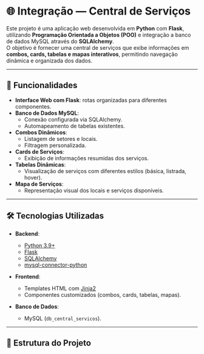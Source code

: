 # 🌐 Integração — Central de Serviços

Este projeto é uma aplicação web desenvolvida em **Python** com **Flask**, utilizando **Programação Orientada a Objetos (POO)** e integração a banco de dados MySQL através do **SQLAlchemy**.  
O objetivo é fornecer uma central de serviços que exibe informações em **combos, cards, tabelas e mapas interativos**, permitindo navegação dinâmica e organizada dos dados.

---

## 🚀 Funcionalidades

- **Interface Web com Flask**: rotas organizadas para diferentes componentes.
- **Banco de Dados MySQL**:
  - Conexão configurada via SQLAlchemy.
  - Automapeamento de tabelas existentes.
- **Combos Dinâmicos**:
  - Listagem de setores e locais.
  - Filtragem personalizada.
- **Cards de Serviços**:
  - Exibição de informações resumidas dos serviços.
- **Tabelas Dinâmicas**:
  - Visualização de serviços com diferentes estilos (básica, listrada, hover).
- **Mapa de Serviços**:
  - Representação visual dos locais e serviços disponíveis.

---

## 🛠️ Tecnologias Utilizadas

- **Backend**:
  - [Python 3.9+](https://www.python.org/)
  - [Flask](https://flask.palletsprojects.com/)
  - [SQLAlchemy](https://www.sqlalchemy.org/)
  - [mysql-connector-python](https://pypi.org/project/mysql-connector-python/)

- **Frontend**:
  - Templates HTML com [Jinja2](https://jinja.palletsprojects.com/)
  - Componentes customizados (combos, cards, tabelas, mapas).

- **Banco de Dados**:
  - MySQL (`db_central_servicos`).

---

## 📂 Estrutura do Projeto

